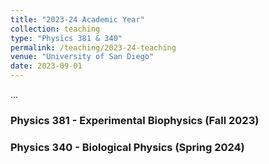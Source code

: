 ```yaml
---
title: "2023-24 Academic Year"
collection: teaching
type: "Physics 381 & 340"
permalink: /teaching/2023-24-teaching
venue: "University of San Diego"
date: 2023-09-01
---
```

...

### Physics 381 - Experimental Biophysics (Fall 2023)

### Physics 340 - Biological Physics (Spring 2024)
